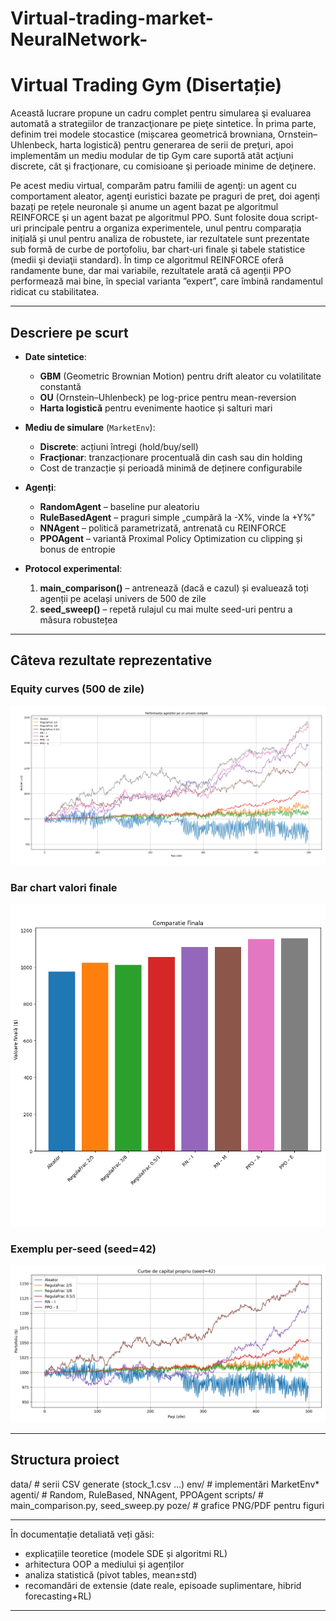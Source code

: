 # Virtual-trading-market-NeuralNetwork-
# Virtual Trading Gym (Disertație)

Această lucrare propune un cadru complet pentru simularea şi evaluarea automată a strategiilor de tranzacţionare pe pieţe sintetice. În prima parte, definim trei modele stocastice (mișcarea geometrică browniana, Ornstein–Uhlenbeck, harta logistică) pentru generarea de serii de preţuri, apoi implementăm un mediu modular de tip Gym care suportă atât acţiuni discrete, cât şi fracţionare, cu comisioane şi perioade minime de deţinere. 

Pe acest mediu virtual, comparăm patru familii de agenţi: un agent cu comportament aleator, agenţi euristici bazate pe praguri de preţ, doi agenți bazați pe rețele neuronale și anume un agent bazat pe algoritmul REINFORCE şi un agent bazat pe algoritmul PPO. Sunt folosite doua script-uri principale pentru a organiza experimentele, unul pentru comparația inițială și unul pentru analiza de robustete, iar rezultatele sunt prezentate sub formă de curbe de portofoliu, bar chart‐uri finale şi tabele statistice (medii şi deviaţii standard). În timp ce algoritmul REINFORCE oferă randamente bune, dar mai variabile, rezultatele arată că agenții PPO performează mai bine, în special varianta ”expert”, care îmbină randamentul ridicat cu stabilitatea. 

---

## Descriere pe scurt

- **Date sintetice**:  
  - **GBM** (Geometric Brownian Motion) pentru drift aleator cu volatilitate constantă  
  - **OU** (Ornstein–Uhlenbeck) pe log-price pentru mean-reversion  
  - **Harta logistică** pentru evenimente haotice și salturi mari  

- **Mediu de simulare** (`MarketEnv`):  
  - **Discrete**: acțiuni întregi (hold/buy/sell)  
  - **Fracționar**: tranzacționare procentuală din cash sau din holding  
  - Cost de tranzacție și perioadă minimă de deținere configurabile  

- **Agenți**:  
  - **RandomAgent** – baseline pur aleatoriu  
  - **RuleBasedAgent** – praguri simple „cumpără la -X%, vinde la +Y%”  
  - **NNAgent** – politică parametrizată, antrenată cu REINFORCE  
  - **PPOAgent** – variantă Proximal Policy Optimization cu clipping și bonus de entropie  

- **Protocol experimental**:  
  1. **main_comparison()** – antrenează (dacă e cazul) și evaluează toți agenții pe același univers de 500 de zile  
  2. **seed_sweep()** – repetă rulajul cu mai multe seed-uri pentru a măsura robustețea  

---

## Câteva rezultate reprezentative

### Equity curves (500 de zile)
![Equity Curves pe univers complet](poze/PerformantaUniversComplet.png)

### Bar chart valori finale
![Comparatie Finala](poze/ComparatieBunaFinala.png)

### Exemplu per-seed (seed=42)
![Equity per seed](poze/seed_42_equity_curves.png)

---

## Structura proiect
data/ # serii CSV generate (stock_1.csv …)
env/ # implementări MarketEnv*
agenti/ # Random, RuleBased, NNAgent, PPOAgent
scripts/ # main_comparison.py, seed_sweep.py
poze/ # grafice PNG/PDF pentru figuri


---

În documentație detaliată veți găsi:
- explicațiile teoretice (modele SDE și algoritmi RL)  
- arhitectura OOP a mediului și agenților  
- analiza statistică (pivot tables, mean±std)  
- recomandări de extensie (date reale, episoade suplimentare, hibrid forecasting+RL)  

---  
